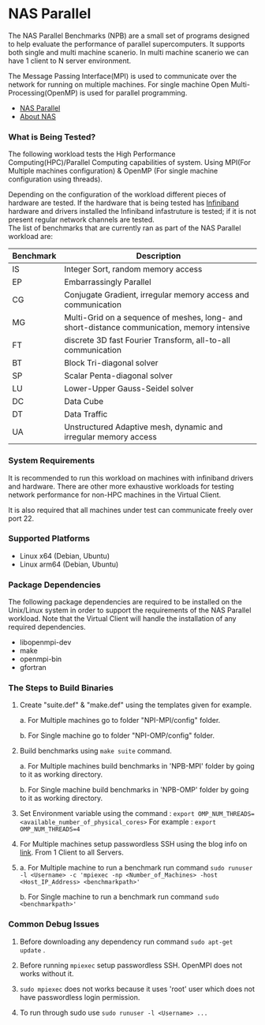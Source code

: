 ﻿# NAS Parallel
The NAS Parallel Benchmarks (NPB) are a small set of programs designed to help evaluate the performance of parallel supercomputers.
It supports both single and multi machine scanerio.
In multi machine scanerio we can have 1 client to N server environment.

The Message Passing Interface(MPI) is used to communicate over the network for running on multiple machines.
For single machine Open Multi-Processing(OpenMP) is used for parallel programming.

* [NAS Parallel](https://www.nas.nasa.gov/software/npb.html)
* [About NAS](https://www.nas.nasa.gov/aboutnas/about.html)

### What is Being Tested?

The following workload tests the High Performance Computing(HPC)/Parallel Computing capabilities of system.
Using MPI(For Multiple machines configuration) & OpenMP (For single machine configuration using threads).

Depending on the configuration of the workload different pieces of hardware are tested. If the hardware that is being tested has [Infiniband](https://www.mellanox.com/pdf/whitepapers/IB_Intro_WP_190.pdf)
hardware and drivers installed the Infiniband infastruture is tested; if it is not present regular network channels are tested.  
The list of benchmarks that are currently ran as part of the NAS Parallel workload are:

| Benchmark | Description |
|-----------|-------------|
| IS | Integer Sort, random memory access |
| EP | Embarrassingly Parallel |
| CG | Conjugate Gradient, irregular memory access and communication |
| MG | Multi-Grid on a sequence of meshes, long- and short-distance communication, memory intensive |
| FT | discrete 3D fast Fourier Transform, all-to-all communication |
| BT | Block Tri-diagonal solver  |
| SP | Scalar Penta-diagonal solver  |
| LU | Lower-Upper Gauss-Seidel solver |
| DC | Data Cube |
| DT | Data Traffic |
| UA | Unstructured Adaptive mesh, dynamic and irregular memory access |

### System Requirements
It is recommended to run this workload on machines with infiniband drivers and hardware. There are other more exhaustive workloads for testing network performance for non-HPC machines in the Virtual Client.

It is also required that all machines under test can communicate freely over port 22.

### Supported Platforms
* Linux x64 (Debian, Ubuntu)
* Linux arm64 (Debian, Ubuntu)

### Package Dependencies
The following package dependencies are required to be installed on the Unix/Linux system in order to support the requirements
of the NAS Parallel workload. Note that the Virtual Client will handle the installation of any required dependencies.

* libopenmpi-dev
* make
* openmpi-bin
* gfortran

### The Steps to Build Binaries

1. Create "suite.def" & "make.def" using the templates given for example.
   
   a. For Multiple machines go to folder "NPI-MPI/config" folder.
   
   b. For Single machine go to folder "NPI-OMP/config" folder.

2. Build benchmarks using `make suite` command.
   
   a. For Multiple machines build benchmarks in 'NPB-MPI' folder by going to it as working directory.
   
   b. For Single machine build benchmarks in 'NPB-OMP' folder by going to it as working directory.

3. Set Environment variable using the command :
`export OMP_NUM_THREADS=<available_number_of_physical_cores>`
For example : `export OMP_NUM_THREADS=4`

4. For Multiple machines setup passwordless SSH using the blog info on [link](https://linuxize.com/post/how-to-setup-passwordless-ssh-login/). From 1 Client to all Servers.

5. a. For Multiple machine to run a benchmark run command `sudo runuser -l <Username> -c 'mpiexec -np <Number_of_Machines> -host <Host_IP_Address> <benchmarkpath>'`
   
   b. For Single machine to run a benchmark run command `sudo <benchmarkpath>'`

### Common Debug Issues

1. Before downloading any dependency run command `sudo apt-get update` .

2. Before running `mpiexec` setup passwordless SSH. OpenMPI does not works without it.

3. `sudo mpiexec` does not works because it uses 'root' user which does not have passwordless login permission.

4. To run through sudo use `sudo runuser -l <Username> ... `